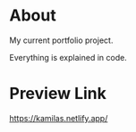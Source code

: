 # About
My current portfolio project.

Everything is explained in code.

# Preview Link 
https://kamilas.netlify.app/
